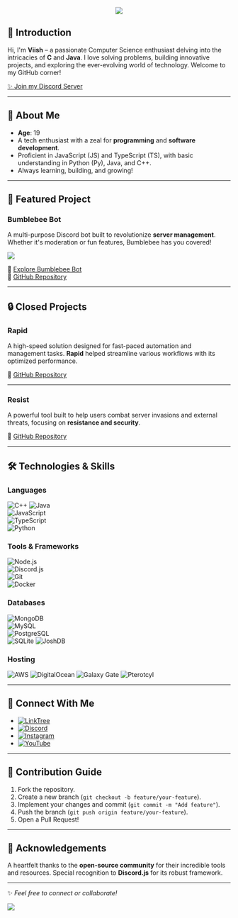 
<p align = "center">
    <img src="https://capsule-render.vercel.app/api?type=waving&height=300&color=gradient&text=Freycikkk&section=header&reversal=true"/>
</p>

## 👋 Introduction  

Hi, I'm **Viish** – a passionate Computer Science enthusiast delving into the intricacies of **C** and **Java**. I love solving problems, building innovative projects, and exploring the ever-evolving world of technology. Welcome to my GitHub corner!  

[✨ Join my Discord Server](https://discord.gg/bumblebee)  

---

## 📜 About Me  

- **Age**: 19  
- A tech enthusiast with a zeal for **programming** and **software development**.  
- Proficient in JavaScript (JS) and TypeScript (TS), with basic understanding in Python (Py), Java, and C++.
- Always learning, building, and growing!  

---

## 🚀 Featured Project  

### **Bumblebee Bot**  
A multi-purpose Discord bot built to revolutionize **server management**. Whether it's moderation or fun features, Bumblebee has you covered!  

<a href="https://top.gg/bot/1232384723188449283">
  <img src="https://top.gg/api/widget/1232384723188449283.svg">
</a>

🔗 [Explore Bumblebee Bot](https://bumblebeebot.xyz/)  
📂 [GitHub Repository](https://github.com/ViishSensei/Bumblebee-Code)  

---

## 🔒 Closed Projects

### **Rapid**  
A high-speed solution designed for fast-paced automation and management tasks. **Rapid** helped streamline various workflows with its optimized performance.  

📂 [GitHub Repository](https://github.com/ViishSensei/Rapid)

---

### **Resist**  
A powerful tool built to help users combat server invasions and external threats, focusing on **resistance and security**.  

📂 [GitHub Repository](https://github.com/ViishSensei/Resist-Code-v14)

---

## 🛠️ Technologies & Skills  

### Languages  
![C++](https://img.shields.io/badge/C++-00599C?style=for-the-badge&logo=c%2B%2B&logoColor=white)
![Java](https://img.shields.io/badge/Java-007396?style=for-the-badge&logo=openjdk&logoColor=white)  
![JavaScript](https://img.shields.io/badge/JavaScript-F7DF1E?style=for-the-badge&logo=javascript&logoColor=black)  
![TypeScript](https://img.shields.io/badge/TypeScript-007ACC?style=for-the-badge&logo=typescript&logoColor=white)  
![Python](https://img.shields.io/badge/Python-3776AB?style=for-the-badge&logo=python&logoColor=white)  

### Tools & Frameworks  
![Node.js](https://img.shields.io/badge/Node.js-339933?style=for-the-badge&logo=nodedotjs&logoColor=white)  
![Discord.js](https://img.shields.io/badge/Discord.js-5865F2?style=for-the-badge&logo=discord&logoColor=white)  
![Git](https://img.shields.io/badge/Git-F05032?style=for-the-badge&logo=git&logoColor=white)  
![Docker](https://img.shields.io/badge/Docker-2496ED?style=for-the-badge&logo=docker&logoColor=white)  

### Databases  
![MongoDB](https://img.shields.io/badge/MongoDB-47A248?style=for-the-badge&logo=mongodb&logoColor=white)  
![MySQL](https://img.shields.io/badge/MySQL-4479A1?style=for-the-badge&logo=mysql&logoColor=white)  
![PostgreSQL](https://img.shields.io/badge/PostgreSQL-336791?style=for-the-badge&logo=postgresql&logoColor=white)  
![SQLite](https://img.shields.io/badge/SQLite-003B57?style=for-the-badge&logo=sqlite&logoColor=white)
![JoshDB](https://img.shields.io/badge/JoshDB-800080?style=for-the-badge&logo=joshdb&logoColor=white)

### Hosting  
![AWS](https://img.shields.io/badge/AWS-232F3E?style=for-the-badge&logo=amazon-aws&logoColor=white)
![DigitalOcean](https://img.shields.io/badge/DigitalOcean-0080FF?style=for-the-badge&logo=digitalocean&logoColor=white)
![Galaxy Gate](https://img.shields.io/badge/Galaxy%20Gate-000000?style=for-the-badge&logo=galaxy&logoColor=white)
![Pterotcyl](https://img.shields.io/badge/Pterotcyl-FF4F00?style=for-the-badge&logo=pterodactyl&logoColor=white)

---

## 📡 Connect With Me  

- [![LinkTree](https://img.shields.io/badge/LinkTree-%237289DA.svg?logo=linktree&logoColor=white)](https://guns.lol/viish)  
- [![Discord](https://img.shields.io/badge/Discord-%237289DA.svg?logo=discord&logoColor=white)](https://discord.com/users/1156173961034465333)  
- [![Instagram](https://img.shields.io/badge/Instagram-%23E4405F.svg?logo=Instagram&logoColor=white)](https://instagram.com/ig_viish)  
- [![YouTube](https://img.shields.io/badge/YouTube-%23FF0000.svg?logo=YouTube&logoColor=white)](https://www.youtube.com/@viish_sensei)  

---

## 🌟 Contribution Guide  

1. Fork the repository.  
2. Create a new branch (`git checkout -b feature/your-feature`).  
3. Implement your changes and commit (`git commit -m "Add feature"`).  
4. Push the branch (`git push origin feature/your-feature`).  
5. Open a Pull Request!  

---

## 🙏 Acknowledgements  

A heartfelt thanks to the **open-source community** for their incredible tools and resources. Special recognition to **Discord.js** for its robust framework.  

---

✨ *Feel free to connect or collaborate!*

![](https://komarev.com/ghpvc/?username=ViishSensei&abbreviated=true&color=red&style=plastic)
